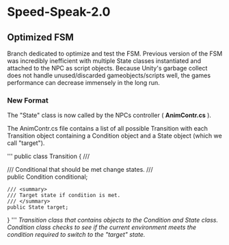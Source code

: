 # Speed-Speak-2.0

## Optimized FSM
Branch dedicated to optimize and test the FSM.
Previous version of the FSM was incredibly inefficient with multiple State classes instantiated and attached to the NPC as script objects.
Because Unity's garbage collect does not handle unused/discarded gameobjects/scripts well, the games performance can decrease immensely in the long run.

### New Format
The "State" class is now called by the NPCs controller ( **AnimContr.cs** ).

The AnimContr.cs file contains a list of all possible Transition with each Transition object containing a Condition object and a State object (which we call "target").

'''
public class Transition
{
    /// <summary>
    /// Conditional that should be met change states.
    /// </summary>
    public Condition conditional;

    /// <summary>
    /// Target state if condition is met.
    /// </summary>
    public State target;
}
'''
*Transition class that contains objects to the Condition and State class. Condition class checks to see if the current environment meets the condition required to switch to the "target" state.*
